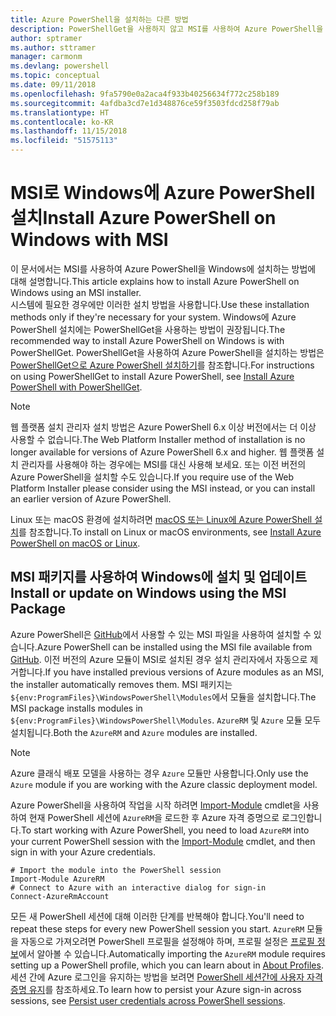 ```yaml
---
title: Azure PowerShell을 설치하는 다른 방법
description: PowerShellGet을 사용하지 않고 MSI를 사용하여 Azure PowerShell을 설치하는 방법
author: sptramer
ms.author: sttramer
manager: carmonm
ms.devlang: powershell
ms.topic: conceptual
ms.date: 09/11/2018
ms.openlocfilehash: 9fa5790e0a2aca4f933b40256634f772c258b189
ms.sourcegitcommit: 4afdba3cd7e1d348876ce59f3503fdcd258f79ab
ms.translationtype: HT
ms.contentlocale: ko-KR
ms.lasthandoff: 11/15/2018
ms.locfileid: "51575113"
---
```

# <a name="install-azure-powershell-on-windows-with-msi"></a><span data-ttu-id="294dc-103">MSI로 Windows에 Azure PowerShell 설치</span><span class="sxs-lookup"><span data-stu-id="294dc-103">Install Azure PowerShell on Windows with MSI</span></span>

<span data-ttu-id="294dc-104">이 문서에서는 MSI를 사용하여 Azure PowerShell을 Windows에 설치하는 방법에 대해 설명합니다.</span><span class="sxs-lookup"><span data-stu-id="294dc-104">This article explains how to install Azure PowerShell on Windows using an MSI installer.</span></span>  
<span data-ttu-id="294dc-105">시스템에 필요한 경우에만 이러한 설치 방법을 사용합니다.</span><span class="sxs-lookup"><span data-stu-id="294dc-105">Use these installation methods only if they're necessary for your system.</span></span> <span data-ttu-id="294dc-106">Windows에 Azure PowerShell 설치에는 PowerShellGet을 사용하는 방법이 권장됩니다.</span><span class="sxs-lookup"><span data-stu-id="294dc-106">The recommended way to install Azure PowerShell on Windows is with PowerShellGet.</span></span> <span data-ttu-id="294dc-107">PowerShellGet을 사용하여 Azure PowerShell을 설치하는 방법은 [PowerShellGet으로 Azure PowerShell 설치하기](install-azurerm-ps.md)를 참조합니다.</span><span class="sxs-lookup"><span data-stu-id="294dc-107">For instructions on using PowerShellGet to install Azure PowerShell, see [Install Azure PowerShell with PowerShellGet](install-azurerm-ps.md).</span></span>

> [!NOTE]
> <span data-ttu-id="294dc-108">웹 플랫폼 설치 관리자 설치 방법은 Azure PowerShell 6.x 이상 버전에서는 더 이상 사용할 수 없습니다.</span><span class="sxs-lookup"><span data-stu-id="294dc-108">The Web Platform Installer method of installation is no longer available for versions of Azure PowerShell 6.x and higher.</span></span> <span data-ttu-id="294dc-109">웹 플랫폼 설치 관리자를 사용해야 하는 경우에는 MSI를 대신 사용해 보세요. 또는 이전 버전의 Azure PowerShell을 설치할 수도 있습니다.</span><span class="sxs-lookup"><span data-stu-id="294dc-109">If you require use of the Web Platform Installer please consider using the MSI instead, or you can install an earlier version of Azure PowerShell.</span></span>

<span data-ttu-id="294dc-110">Linux 또는 macOS 환경에 설치하려면 [macOS 또는 Linux에 Azure PowerShell 설치](install-azurermps-maclinux.md)를 참조합니다.</span><span class="sxs-lookup"><span data-stu-id="294dc-110">To install on Linux or macOS environments, see [Install Azure PowerShell on macOS or Linux](install-azurermps-maclinux.md).</span></span>

## <a name="install-or-update-on-windows-using-the-msi-package"></a><span data-ttu-id="294dc-111">MSI 패키지를 사용하여 Windows에 설치 및 업데이트</span><span class="sxs-lookup"><span data-stu-id="294dc-111">Install or update on Windows using the MSI Package</span></span>

<span data-ttu-id="294dc-112">Azure PowerShell은 [GitHub](https://github.com/Azure/azure-powershell/releases/latest)에서 사용할 수 있는 MSI 파일을 사용하여 설치할 수 있습니다.</span><span class="sxs-lookup"><span data-stu-id="294dc-112">Azure PowerShell can be installed using the MSI file available from [GitHub](https://github.com/Azure/azure-powershell/releases/latest).</span></span> <span data-ttu-id="294dc-113">이전 버전의 Azure 모듈이 MSI로 설치된 경우 설치 관리자에서 자동으로 제거합니다.</span><span class="sxs-lookup"><span data-stu-id="294dc-113">If you have installed previous versions of Azure modules as an MSI, the installer automatically removes them.</span></span> <span data-ttu-id="294dc-114">MSI 패키지는 `${env:ProgramFiles}\WindowsPowerShell\Modules`에서 모듈을 설치합니다.</span><span class="sxs-lookup"><span data-stu-id="294dc-114">The MSI package installs modules in `${env:ProgramFiles}\WindowsPowerShell\Modules`.</span></span> <span data-ttu-id="294dc-115">`AzureRM` 및 `Azure` 모듈 모두 설치됩니다.</span><span class="sxs-lookup"><span data-stu-id="294dc-115">Both the `AzureRM` and `Azure` modules are installed.</span></span>

> [!NOTE]
> <span data-ttu-id="294dc-116">Azure 클래식 배포 모델을 사용하는 경우 `Azure` 모듈만 사용합니다.</span><span class="sxs-lookup"><span data-stu-id="294dc-116">Only use the `Azure` module if you are working with the Azure classic deployment model.</span></span>

<span data-ttu-id="294dc-117">Azure PowerShell을 사용하여 작업을 시작 하려면 [Import-Module](/powershell/module/Microsoft.PowerShell.Core/Import-Module) cmdlet을 사용하여 현재 PowerShell 세션에 `AzureRM`을 로드한 후 Azure 자격 증명으로 로그인합니다.</span><span class="sxs-lookup"><span data-stu-id="294dc-117">To start working with Azure PowerShell, you need to load `AzureRM` into your current PowerShell session with the [Import-Module](/powershell/module/Microsoft.PowerShell.Core/Import-Module) cmdlet, and then sign in with your Azure credentials.</span></span>

```powershell-interactive
# Import the module into the PowerShell session
Import-Module AzureRM
# Connect to Azure with an interactive dialog for sign-in
Connect-AzureRmAccount
```

<span data-ttu-id="294dc-118">모든 새 PowerShell 세션에 대해 이러한 단계를 반복해야 합니다.</span><span class="sxs-lookup"><span data-stu-id="294dc-118">You'll need to repeat these steps for every new PowerShell session you start.</span></span> <span data-ttu-id="294dc-119">`AzureRM` 모듈을 자동으로 가져오려면 PowerShell 프로필을 설정해야 하며, 프로필 설정은 [프로필 정보](/powershell/module/microsoft.powershell.core/about/about_profiles)에서 알아볼 수 있습니다.</span><span class="sxs-lookup"><span data-stu-id="294dc-119">Automatically importing the `AzureRM` module requires setting up a PowerShell profile, which you can learn about in [About Profiles](/powershell/module/microsoft.powershell.core/about/about_profiles).</span></span>
<span data-ttu-id="294dc-120">세션 간에 Azure 로그인을 유지하는 방법을 보려면 [PowerShell 세션간에 사용자 자격 증명 유지](context-persistence.md)를 참조하세요.</span><span class="sxs-lookup"><span data-stu-id="294dc-120">To learn how to persist your Azure sign-in across sessions, see [Persist user credentials across PowerShell sessions](context-persistence.md).</span></span>
